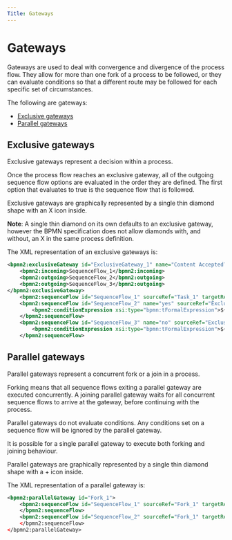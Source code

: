 ```yaml
---
Title: Gateways
---
```


# Gateways
Gateways are used to deal with convergence and divergence of the process flow. They allow for more than one fork of a process to be followed, or they can evaluate conditions so that a different route may be followed for each specific set of circumstances.

The following are gateways:

* [Exclusive gateways](#exclusive-gateways)
* [Parallel gateways](##parallel-gateways)

## Exclusive gateways
Exclusive gateways represent a decision within a process.

Once the process flow reaches an exclusive gateway, all of the outgoing sequence flow options are evaluated in the order they are defined. The first option that evaluates to true is the sequence flow that is followed. 

Exclusive gateways are graphically represented by a single thin diamond shape with an X icon inside. 

**Note**: A single thin diamond on its own defaults to an exclusive gateway, however the BPMN specification does not allow diamonds with, and without, an X in the same process definition. 

The XML representation of an exclusive gateways is:

```xml
<bpmn2:exclusiveGateway id="ExclusiveGateway_1" name="Content Accepted?">
	<bpmn2:incoming>SequenceFlow_1</bpmn2:incoming>
	<bpmn2:outgoing>SequenceFlow_2</bpmn2:outgoing>
	<bpmn2:outgoing>SequenceFlow_3</bpmn2:outgoing>
</bpmn2:exclusiveGateway>
    <bpmn2:sequenceFlow id="SequenceFlow_1" sourceRef="Task_1" targetRef="ExclusiveGateway_1" />
    <bpmn2:sequenceFlow id="SequenceFlow_2" name="yes" sourceRef="ExclusiveGateway_1" targetRef="Task_2">
		<bpmn2:conditionExpression xsi:type="bpmn:tFormalExpression">${content.approved == true}</bpmn2:conditionExpression>
	</bpmn2:sequenceFlow>
    <bpmn2:sequenceFlow id="SequenceFlow_3" name="no" sourceRef="ExclusiveGateway_1" targetRef="Task_3">
		<bpmn2:conditionExpression xsi:type="bpmn:tFormalExpression">${content.approved == false}</bpmn2:conditionExpression>
    </bpmn2:sequenceFlow>
```

## Parallel gateways
Parallel gateways represent a concurrent fork or a join in a process.

Forking means that all sequence flows exiting a parallel gateway are executed concurrently. A joining parallel gateway waits for all concurrent sequence flows to arrive at the gateway, before continuing with the process. 

Parallel gateways do not evaluate conditions. Any conditions set on a sequence flow will be ignored by the parallel gateway. 

It is possible for a single parallel gateway to execute both forking and joining behaviour. 

Parallel gateways are graphically represented by a single thin diamond shape with a + icon inside. 

The XML representation of a parallel gateway is: 

```xml
<bpmn2:parallelGateway id="Fork_1">
	<bpmn2:sequenceFlow id="SequenceFlow_1" sourceRef="Fork_1" targetRef="UserTask_1" />
 	</bpmn2:sequenceFlow>
 	<bpmn2:sequenceFlow id="SequenceFlow_2" sourceRef="Fork_1" targetRef="ServiceTask_1" />
 	</bpmn2:sequenceFlow>
</bpmn2:parallelGateway>
```